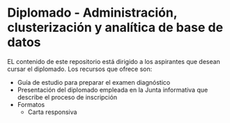 # Diplomado - Administración, clusterización y analítica de base de datos

EL contenido de este repositorio está dirigido a los aspirantes que desean
cursar el diplomado. Los recursos que ofrece son:

* Guía de estudio para preparar el examen diagnóstico
* Presentación del diplomado empleada en la Junta informativa que describe el
  proceso de inscripción
* Formatos
  * Carta responsiva

